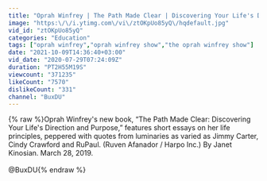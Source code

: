 ```yaml
---
title: "Oprah Winfrey | The Path Made Clear | Discovering Your Life's Direction and Purpose"
image: "https:\/\/i.ytimg.com\/vi\/ztOKpUo85yQ\/hqdefault.jpg"
vid_id: "ztOKpUo85yQ"
categories: "Education"
tags: ["oprah winfrey","oprah winfrey show","the oprah winfrey show"]
date: "2021-10-09T14:36:40+03:00"
vid_date: "2020-07-29T07:24:09Z"
duration: "PT2H55M19S"
viewcount: "371235"
likeCount: "7570"
dislikeCount: "331"
channel: "BuxDU"
---
```

{% raw %}Oprah Winfrey's new book, “The Path Made Clear: Discovering Your Life's Direction and Purpose,” features short essays on her life principles, peppered with quotes from luminaries as varied as Jimmy Carter, Cindy Crawford and RuPaul. (Ruven Afanador / Harpo Inc.) By Janet Kinosian. March 28, 2019.<br /><br />@BuxDU{% endraw %}
